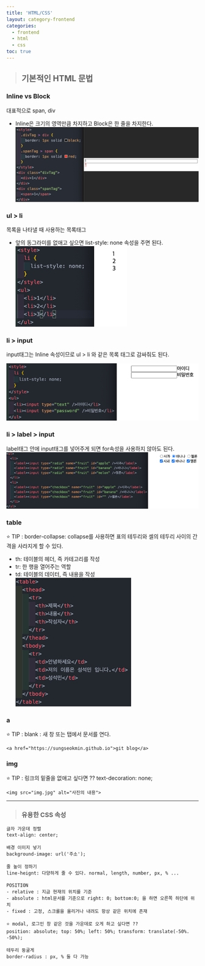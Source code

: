 ```yaml
---
title: 'HTML/CSS'
layout: category-frontend
categories:
  - frontend
  - html
  - css
toc: true
---
```


> ## 기본적인 HTML 문법

### Inline vs Block

대표적으로 span, div

- Inline은 크기의 영역만큼 차지하고 Block은 한 줄을 차지한다.
  ![Inline VS Block](/img/div_span.png)

### ul > li

목록을 나타낼 때 사용하는 목록태그

- 앞의 동그라미를 없애고 싶으면 list-style: none 속성을 주면 된다.
  ![ul_li](/img/ul_li.png)

### li > input

input태그는 Inline 속성이므로 ul > li 와 같은 목록 태그로 감싸줘도 된다.

![li_input](/img/li_input.png)

### li > label > input

label태그 안에 input태그를 넣어주게 되면 for속성을 사용하지 않아도 된다.
![li_label_input](/img/li_label_input.png)

### table

⭐️ TIP : border-collapse: collapse를 사용하면 표의 테두리와 셀의 테두리 사이의 간격을 사라지게 할 수 있다.<br>

- th: 테이블의 헤더, 즉 카테고리를 작성
- tr: 한 행을 열어주는 역할
- td: 테이블의 데이터, 즉 내용을 작성<br>
  ![table](/img/table.png)

### a

⭐️ TIP : blank : 새 창 또는 탭에서 문서를 연다.

```
<a href="https://sungseokmin.github.io">git blog</a>
```

### img

⭐️ TIP : 링크의 밑줄을 없애고 싶다면 ?? text-decoration: none;

```
<img src="img.jpg" alt="사진의 내용">
```

---

> ### 유용한 CSS 속성

```
글자 가운데 정렬
text-align: center;

배경 이미지 넣기
background-image: url('주소');

줄 높이 정하기
line-heignt: 다양하게 줄 수 있다. normal, length, number, px, % ...

POSITION
- relative : 지금 현재의 위치를 기준
- absolute : html문서를 기준으로 right: 0; bottom:0; 을 하면 오른쪽 하단에 위치
- fixed : 고정, 스크롤을 올리거나 내려도 항상 같은 위치에 존재

⭐️ modal, 로그인 창 같은 것을 가운데로 오게 하고 싶다면 ??
position: absolute; top: 50%; left: 50%; transform: translate(-50%. -50%);

테두리 둥굴게
border-radius : px, % 둘 다 가능
```
